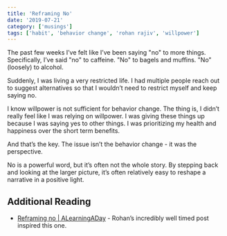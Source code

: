 ```yaml
---
title: 'Reframing No'
date: '2019-07-21'
category: ['musings']
tags: ['habit', 'behavior change', 'rohan rajiv', 'willpower']
---
```


The past few weeks I’ve felt like I’ve been saying "no" to more things. Specifically, I’ve said "no" to caffeine. "No" to bagels and muffins. "No" (loosely) to alcohol.

Suddenly, I was living a very restricted life. I had multiple people reach out to suggest alternatives so that I wouldn’t need to restrict myself and keep saying no.

I know willpower is not sufficient for behavior change. The thing is, I didn’t really feel like I was relying on willpower. I was giving these things up because I was saying yes to other things. I was prioritizing my health and happiness over the short term benefits.

And that’s the key. The issue isn’t the behavior change - it was the perspective.

No is a powerful word, but it’s often not the whole story. By stepping back and looking at the larger picture, it’s often relatively easy to reshape a narrative in a positive light.

## Additional Reading

-   [Reframing no | ALearningADay](https://alearningaday.blog/2019/07/18/reframing-no/) - Rohan’s incredibly well timed post inspired this one.
